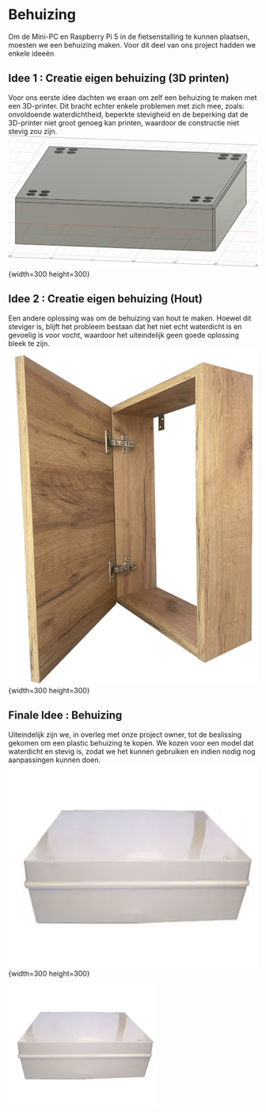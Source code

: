 # Behuizing

Om de Mini-PC en Raspberry Pi 5 in de fietsenstalling te kunnen plaatsen, moesten we een behuizing maken. Voor dit deel van ons project hadden we enkele ideeën


## Idee 1 : Creatie eigen behuizing (3D printen)

Voor ons eerste idee dachten we eraan om zelf een behuizing te maken met een 3D-printer. Dit bracht echter enkele problemen met zich mee, zoals: onvoldoende waterdichtheid, beperkte stevigheid en de beperking dat de 3D-printer niet groot genoeg kan printen, waardoor de constructie niet stevig zou zijn.
![alt text](image-1.png){width=300 height=300}
## Idee 2 : Creatie eigen behuizing (Hout)

Een andere oplossing was om de behuizing van hout te maken. Hoewel dit steviger is, blijft het probleem bestaan dat het niet echt waterdicht is en gevoelig is voor vocht, waardoor het uiteindelijk geen goede oplossing bleek te zijn.
![alt text](image-2.png){width=300 height=300}
## Finale Idee : Behuizing

Uiteindelijk zijn we, in overleg met onze project owner, tot de beslissing gekomen om een plastic behuizing te kopen. We kozen voor een model dat waterdicht en stevig is, zodat we het kunnen gebruiken en indien nodig nog aanpassingen kunnen doen.
![alt text](image.png){width=300 height=300}

<img src="image.png" style="width: 300px; height: auto;" alt="demo">